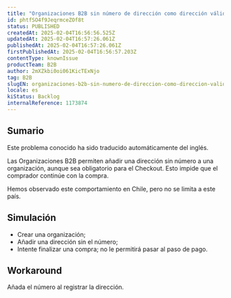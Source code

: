 ```yaml
---
title: "Organizaciones B2B sin número de dirección como dirección válida"
id: phtfSO4f9JeqrmceZOf8t
status: PUBLISHED
createdAt: 2025-02-04T16:56:56.525Z
updatedAt: 2025-02-04T16:57:26.061Z
publishedAt: 2025-02-04T16:57:26.061Z
firstPublishedAt: 2025-02-04T16:56:57.203Z
contentType: knownIssue
productTeam: B2B
author: 2mXZkbi0oi061KicTExNjo
tag: B2B
slugEN: organizaciones-b2b-sin-numero-de-direccion-como-direccion-valida
locale: es
kiStatus: Backlog
internalReference: 1173874
---
```


## Sumario

<div class="alert alert-info">
  <p>Este problema conocido ha sido traducido automáticamente del inglés.</p>
</div>


Las Organizaciones B2B permiten añadir una dirección sin número a una organización, aunque sea obligatorio para el Checkout. Esto impide que el comprador continúe con la compra.

Hemos observado este comportamiento en Chile, pero no se limita a este país.


##

## Simulación



- Crear una organización;
- Añadir una dirección sin el número;
- Intente finalizar una compra; no le permitirá pasar al paso de pago.



## Workaround


Añada el número al registrar la dirección.




